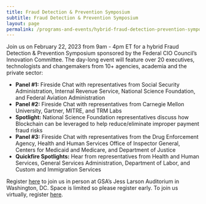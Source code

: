 ```yaml
---
title: Fraud Detection & Prevention Symposium
subtitle: Fraud Detection & Prevention Symposium
layout: page
permalink: /programs-and-events/hybrid-fraud-detection-prevention-symposium/
---
```


Join us on February 22, 2023 from 9am - 4pm ET for a hybrid Fraud Detection & Prevention Symposium sponsored by the Federal CIO Council’s Innovation Committee. The day-long event will feature over 20 executives, technologists and changemakers from 10+ agencies, academia and the private sector:

- **Panel #1:** Fireside Chat with representatives from Social Security Administration, Internal Revenue Service, National Science Foundation, and Federal Aviation Administration
- **Panel #2:** Fireside Chat with representatives from Carnegie Mellon University, Gartner, MITRE, and TRM Labs
- **Spotlight:** National Science Foundation representatives discuss how Blockchain can be leveraged to help reduce/eliminate improper payment fraud risks
- **Panel #3:** Fireside Chat with representatives from the Drug Enforcement Agency, Health and Human Services Office of Inspector General, Centers for Medicaid and Medicare, and Department of Justice
- **Quickfire Spotlights:** Hear from representatives from Health and Human Services, General Services Administration, Department of Labor, and Custom and Immigration Services

Register [here](https://www.eventbrite.com/e/federal-cio-council-symposium-series-fraud-detection-prevention-tickets-479212997977) to join us in person at GSA’s Jess Larson Auditorium in Washington, DC. Space is limited so please register early. To join us virtually, register [here](https://www.eventbrite.com/e/federal-cio-council-symposium-series-fraud-detection-prevention-online-tickets-522660079367).  

